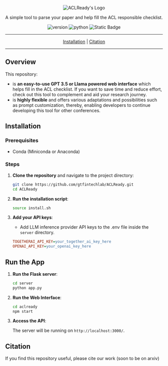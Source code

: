 <p align="center">
  <img src="https://i.ibb.co/0hfQZpd/aclready-logo.png" alt="ACLReady's Logo"/>
</p>

<p align="center">A simple tool to parse your paper and help fill the ACL responsible checklist.</p>
<p align="center">
<img alt="version" src="https://img.shields.io/badge/version-0.1.0-green">
<img alt="python" src="https://img.shields.io/badge/python-3.11-blue">
<img alt="Static Badge" src="https://img.shields.io/badge/license-MIT-green">
</p>
<div align="center">
<hr>

[Installation](#installation) | [Citation](#citation)

<hr>
</div>

## Overview

This repository:

- is **an easy-to-use GPT 3.5 or Llama powered web interface** which helps fill in the ACL checklist. If you want to save time and reduce effort, check out this tool to complement and aid your research journey.
- is **highly flexible** and offers various adaptations and possibilities such as prompt customization, thereby, enabling developers to continue developing this tool for other conferences.

## Installation

### Prerequisites

- Conda (Miniconda or Anaconda)

### Steps

1. **Clone the repository** and navigate to the project directory:

    ```bash
    git clone https://github.com/gtfintechlab/ACLReady.git
    cd ACLReady
    ```

2. **Run the installation script**:

    ```bash
   source install.sh
    ```

3. **Add your API keys**:

    - Add LLM inference provider API keys to the .env file inside the `server` directory.

    ```ini
    TOGETHERAI_API_KEY=your_together_ai_key_here
    OPENAI_API_KEY=your_openai_key_here
    ```

## Run the App
1. **Run the Flask server**:

    ```bash
    cd server
    python app.py
    ```

2. **Run the Web Interface**:

    ```bash
    cd aclready
    npm start
    ```

3. **Access the API**:

    The server will be running on `http://localhost:3000/`.

## Citation

If you find this repository useful, please cite our work (soon to be on arxiv)


